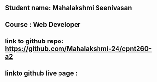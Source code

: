 ## Student name: Mahalakshmi Seenivasan

## Course : Web Developer

## link to github repo: https://github.com/Mahalakshmi-24/cpnt260-a2

## linkto github live page :